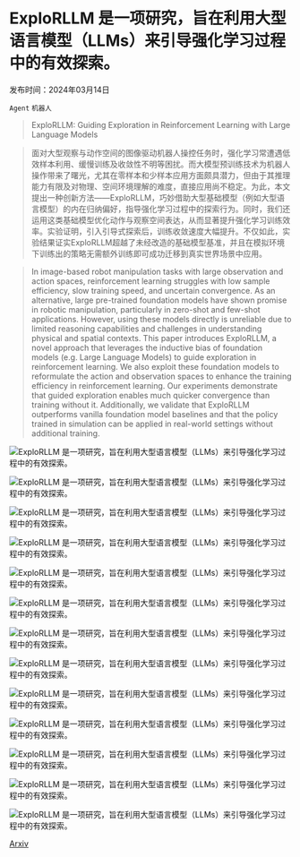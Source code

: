 # ExploRLLM 是一项研究，旨在利用大型语言模型（LLMs）来引导强化学习过程中的有效探索。

发布时间：2024年03月14日

`Agent` `机器人`

> ExploRLLM: Guiding Exploration in Reinforcement Learning with Large Language Models

> 面对大型观察与动作空间的图像驱动机器人操控任务时，强化学习常遭遇低效样本利用、缓慢训练及收敛性不明等困扰。而大模型预训练技术为机器人操作带来了曙光，尤其在零样本和少样本应用方面颇具潜力，但由于其推理能力有限及对物理、空间环境理解的难度，直接应用尚不稳定。为此，本文提出一种创新方法——ExploRLLM，巧妙借助大型基础模型（例如大型语言模型）的内在归纳偏好，指导强化学习过程中的探索行为。同时，我们还运用这类基础模型优化动作与观察空间表达，从而显著提升强化学习训练效率。实验证明，引入引导式探索后，训练收敛速度大幅提升。不仅如此，实验结果证实ExploRLLM超越了未经改造的基础模型基准，并且在模拟环境下训练出的策略无需额外训练即可成功迁移到真实世界场景中应用。

> In image-based robot manipulation tasks with large observation and action spaces, reinforcement learning struggles with low sample efficiency, slow training speed, and uncertain convergence. As an alternative, large pre-trained foundation models have shown promise in robotic manipulation, particularly in zero-shot and few-shot applications. However, using these models directly is unreliable due to limited reasoning capabilities and challenges in understanding physical and spatial contexts. This paper introduces ExploRLLM, a novel approach that leverages the inductive bias of foundation models (e.g. Large Language Models) to guide exploration in reinforcement learning. We also exploit these foundation models to reformulate the action and observation spaces to enhance the training efficiency in reinforcement learning. Our experiments demonstrate that guided exploration enables much quicker convergence than training without it. Additionally, we validate that ExploRLLM outperforms vanilla foundation model baselines and that the policy trained in simulation can be applied in real-world settings without additional training.

![ExploRLLM 是一项研究，旨在利用大型语言模型（LLMs）来引导强化学习过程中的有效探索。](../../../paper_images/2403.09583/x1.png)

![ExploRLLM 是一项研究，旨在利用大型语言模型（LLMs）来引导强化学习过程中的有效探索。](../../../paper_images/2403.09583/x2.png)

![ExploRLLM 是一项研究，旨在利用大型语言模型（LLMs）来引导强化学习过程中的有效探索。](../../../paper_images/2403.09583/x3.png)

![ExploRLLM 是一项研究，旨在利用大型语言模型（LLMs）来引导强化学习过程中的有效探索。](../../../paper_images/2403.09583/x4.png)

![ExploRLLM 是一项研究，旨在利用大型语言模型（LLMs）来引导强化学习过程中的有效探索。](../../../paper_images/2403.09583/x5.png)

![ExploRLLM 是一项研究，旨在利用大型语言模型（LLMs）来引导强化学习过程中的有效探索。](../../../paper_images/2403.09583/x6.png)

![ExploRLLM 是一项研究，旨在利用大型语言模型（LLMs）来引导强化学习过程中的有效探索。](../../../paper_images/2403.09583/simu1.png)

![ExploRLLM 是一项研究，旨在利用大型语言模型（LLMs）来引导强化学习过程中的有效探索。](../../../paper_images/2403.09583/simu2.png)

![ExploRLLM 是一项研究，旨在利用大型语言模型（LLMs）来引导强化学习过程中的有效探索。](../../../paper_images/2403.09583/x7.png)

![ExploRLLM 是一项研究，旨在利用大型语言模型（LLMs）来引导强化学习过程中的有效探索。](../../../paper_images/2403.09583/x8.png)

![ExploRLLM 是一项研究，旨在利用大型语言模型（LLMs）来引导强化学习过程中的有效探索。](../../../paper_images/2403.09583/socratic2.png)

![ExploRLLM 是一项研究，旨在利用大型语言模型（LLMs）来引导强化学习过程中的有效探索。](../../../paper_images/2403.09583/robot.png)

![ExploRLLM 是一项研究，旨在利用大型语言模型（LLMs）来引导强化学习过程中的有效探索。](../../../paper_images/2403.09583/x9.png)

[Arxiv](https://arxiv.org/abs/2403.09583)